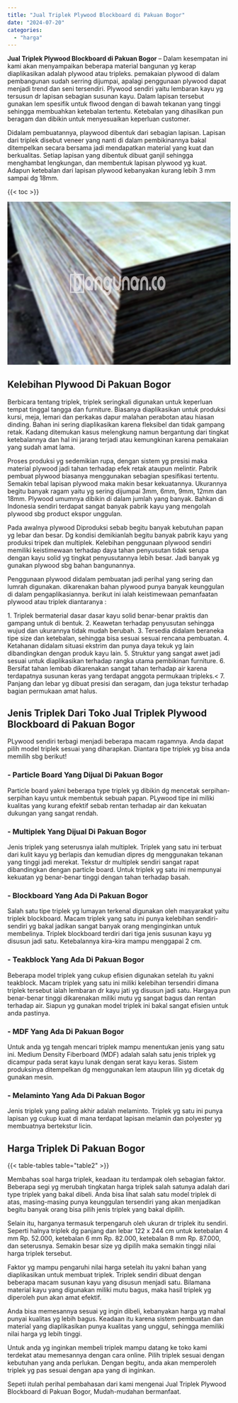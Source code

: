 ```yaml
---
title: "Jual Triplek Plywood Blockboard di Pakuan Bogor"
date: "2024-07-20"
categories: 
  - "harga"
---
```


**Jual Triplek Plywood Blockboard di Pakuan Bogor** – Dalam kesempatan ini kami akan menyampaikan beberapa material bangunan yg kerap diaplikasikan adalah plywood atau tripleks. pemakaian plywood di dalam pembangunan sudah serring dijumpai, apalagi penggunaan plywood dapat menjadi trend dan seni tersendiri. Plywood sendiri yaitu lembaran kayu yg tersusun dr lapisan sebagian susunan kayu. Dalam lapisan tersebut gunakan lem spesifik untuk flwood dengan di bawah tekanan yang tinggi sehingga membuahkan ketebalan tertentu. Ketebalan yang dihasilkan pun beragam dan dibikin untuk menyesuaikan keperluan customer.

Didalam pembuatannya, playwood dibentuk dari sebagian lapisan. Lapisan dari triplek disebut veneer yang nanti di dalam pembikinannya bakal ditempelkan secara bersama jadi mendapatkan material yang kuat dan berkualitas. Setiap lapisan yang dibentuk dibuat ganjil sehingga menghambat lengkungan, dan membentuk lapisan plywood yg kuat. Adapun ketebalan dari lapisan plywood kebanyakan kurang lebih 3 mm sampai dg 18mm.

{{< toc >}}

![Jual Triplek Plywood Blockboard di Pakuan Bogor](/images/jual-triplek-murah-40.png)

## Kelebihan Plywood Di Pakuan Bogor

Berbicara tentang triplek, triplek seringkali digunakan untuk keperluan tempat tinggal tangga dan furniture. Biasanya diaplikasikan untuk produksi kursi, meja, lemari dan perkakas dapur malahan perabotan atau hiasan dinding. Bahan ini sering diaplikasikan karena fleksibel dan tidak gampang retak. Kadang ditemukan kasus melengkung namun bergantung dari tingkat ketebalannya dan hal ini jarang terjadi atau kemungkinan karena pemakaian yang sudah amat lama.

Proses produksi yg sedemikian rupa, dengan sistem yg presisi maka material plywood jadi tahan terhadap efek retak ataupun melintir. Pabrik pembuat plywood biasanya menggunakan sebagian spesifikasi tertentu. Semakin tebal lapisan plywood maka makin besar kekuatannya. Ukurannya begitu banyak ragam yaitu yg sering dijumpai 3mm, 6mm, 9mm, 12mm dan 18mm. Plywood umumnya dibikin di dalam jumlah yang banyak. Bahkan di Indonesia sendiri terdapat sangat banyak pabrik kayu yang mengolah plywood sbg product ekspor unggulan.

Pada awalnya plywood Diproduksi sebab begitu banyak kebutuhan papan yg lebar dan besar. Dg kondisi demikianlah begitu banyak pabrik kayu yang produksi tripek dan multiplek. Kelebihan penggunaan plywood sendiri memiliki keistimewaan terhadap daya tahan penyusutan tidak serupa dengan kayu solid yg tingkat penyusutannya lebih besar. Jadi banyak yg gunakan plywood sbg bahan bangunannya.

Penggunaan plywood didalam pembuatan jadi perihal yang sering dan lumrah digunakan. dikarenakan bahan plywood punya banyak keunggulan di dalam pengaplikasiannya. berikut ini ialah keistimewaan pemanfaatan plywood atau triplek diantaranya :

1\. Triplek bermaterial dasar dasar kayu solid benar-benar praktis dan gampang untuk di bentuk. 2. Keawetan terhadap penyusutan sehingga wujud dan ukurannya tidak mudah berubah. 3. Tersedia didalam beraneka tipe size dan ketebalan, sehingga bisa sesuai sesuai rencana pembuatan. 4. Ketahanan didalam situasi ekstrim dan punya daya tekuk yg lain dibandingkan dengan produk kayu lain. 5. Struktur yang sangat awet jadi sesuai untuk diaplikasikan terhadap rangka utama pembikinan furniture. 6. Bersifat tahan lembab dikarenakan sangat tahan terhadap air karena terdapatnya susunan keras yang terdapat anggota permukaan tripleks.< 7. Panjang dan lebar yg dibuat presisi dan seragam, dan juga tekstur terhadap bagian permukaan amat halus.

## Jenis Triplek Dari Toko Jual Triplek Plywood Blockboard di Pakuan Bogor

PLywood sendiri terbagi menjadi beberapa macam ragamnya. Anda dapat pilih model triplek sesuai yang diharapkan. Diantara tipe triplek yg bisa anda memilih sbg berikut!

### \- Particle Board Yang Dijual Di Pakuan Bogor

Particle board yakni beberapa type triplek yg dibikin dg mencetak serpihan-serpihan kayu untuk membentuk sebuah papan. PLywood tipe ini miliki kualitas yang kurang efektif sebab rentan terhadap air dan kekuatan dukungan yang sangat rendah.

### \- Multiplek Yang Dijual Di Pakuan Bogor

Jenis triplek yang seterusnya ialah multiplek. Triplek yang satu ini terbuat dari kulit kayu yg berlapis dan kemudian dipres dg menggunakan tekanan yang tinggi jadi merekat. Tekstur dr multiplek sendiri sangat rapat dibandingkan dengan particle board. Untuk triplek yg satu ini mempunyai kekuatan yg benar-benar tinggi dengan tahan terhadap basah.

### \- Blockboard Yang Ada Di Pakuan Bogor

Salah satu tipe triplek yg lumayan terkenal digunakan oleh masyarakat yaitu triplek blockboard. Macam triplek yang satu ini punya kelebihan sendiri-sendiri yg bakal jadikan sangat banyak orang menginginkan untuk membelinya. Triplek blockboard terdiri dari tiga jenis susunan kayu yg disusun jadi satu. Ketebalannya kira-kira mampu menggapai 2 cm.

### \- Teakblock Yang Ada Di Pakuan Bogor

Beberapa model triplek yang cukup efisien digunakan setelah itu yakni teakblock. Macam triplek yang satu ini miliki kelebihan tersendiri dimana triplek tersebut ialah lembaran dr kayu jati yg disusun jadi satu. Hargaya pun benar-benar tinggi dikarenakan miliki mutu yg sangat bagus dan rentan terhadap air. Siapun yg gunakan model triplek ini bakal sangat efisien untuk anda pastinya.

### \- MDF Yang Ada Di Pakuan Bogor

Untuk anda yg tengah mencari triplek mampu menentukan jenis yang satu ini. Medium Density Fiberboard (MDF) adalah salah satu jenis triplek yg dicampur pada serat kayu lunak dengan serat kayu keras. Sistem produksinya ditempelkan dg menggunakan lem ataupun lilin yg dicetak dg gunakan mesin.

### \- Melaminto Yang Ada Di Pakuan Bogor

Jenis triplek yang paling akhir adalah melaminto. Triplek yg satu ini punya lapisan yg cukup kuat di mana terdapat lapisan melamin dan polyester yg membuatnya bertekstur licin.

## Harga Triplek Di Pakuan Bogor

{{< table-tables table="table2" >}}

Membahas soal harga triplek, keadaan itu terdampak oleh sebagian faktor. Beberapa segi yg merubah tingkatan harga triplek salah satunya adalah dari type triplek yang bakal dibeli. Anda bisa lihat salah satu model triplek di atas, masing-masing punya keunggulan tersendiri yang akan menjadikan begitu banyak orang bisa pilih jenis triplek yang bakal dipilih.

Selain itu, harganya termasuk terpengaruh oleh ukuran dr triplek itu sendiri. Seperti halnya triplek dg panjang dan lebar 122 x 244 cm untuk ketebalan 4 mm Rp. 52.000, ketebalan 6 mm Rp. 82.000, ketebalan 8 mm Rp. 87.000, dan seterusnya. Semakin besar size yg dipilih maka semakin tinggi nilai harga triplek tersebut.

Faktor yg mampu pengaruhi nilai harga setelah itu yakni bahan yang diaplikasikan untuk membuat triplek. Triplek sendiri dibuat dengan beberapa macam susunan kayu yang disusun menjadi satu. Bilamana material kayu yang digunakan miliki mutu bagus, maka hasil triplek yg diperoleh pun akan amat efektif.

Anda bisa memesannya sesuai yg ingin dibeli, kebanyakan harga yg mahal punyai kualitas yg lebih bagus. Keadaan itu karena sistem pembuatan dan material yang diaplikasikan punya kualitas yang unggul, sehingga memiliki nilai harga yg lebih tinggi.

Untuk anda yg inginkan membeli triplek mampu datang ke toko kami terdekat atau memesannya dengan cara online. Pilih triplek sesuai dengan kebutuhan yang anda perlukan. Dengan begitu, anda akan memperoleh triplek yg pas sesuai dengan apa yang di inginkan.

Sepeti itulah perihal pembahasan dari kami mengenai Jual Triplek Plywood Blockboard di Pakuan Bogor, Mudah-mudahan bermanfaat.
